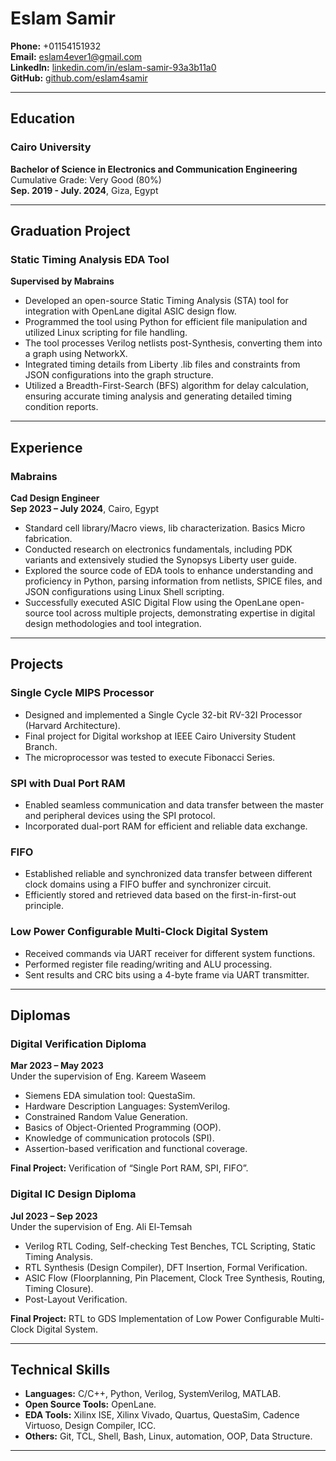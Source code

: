 # Eslam Samir

**Phone:** +01154151932  
**Email:** eslam4ever1@gmail.com  
**LinkedIn:** [linkedin.com/in/eslam-samir-93a3b11a0](https://www.linkedin.com/in/eslam-samir-93a3b11a0)  
**GitHub:** [github.com/eslam4samir](https://github.com/eslam4samir)

---

## Education
### Cairo University  
**Bachelor of Science in Electronics and Communication Engineering**  
Cumulative Grade: Very Good (80%)  
**Sep. 2019 - July. 2024**, Giza, Egypt

---

## Graduation Project
### Static Timing Analysis EDA Tool  
**Supervised by Mabrains**

- Developed an open-source Static Timing Analysis (STA) tool for integration with OpenLane digital ASIC design flow.
- Programmed the tool using Python for efficient file manipulation and utilized Linux scripting for file handling.
- The tool processes Verilog netlists post-Synthesis, converting them into a graph using NetworkX.
- Integrated timing details from Liberty .lib files and constraints from JSON configurations into the graph structure.
- Utilized a Breadth-First-Search (BFS) algorithm for delay calculation, ensuring accurate timing analysis and generating detailed timing condition reports.

---

## Experience

### Mabrains  
**Cad Design Engineer**  
**Sep 2023 – July 2024**, Cairo, Egypt

- Standard cell library/Macro views, lib characterization. Basics Micro fabrication.
- Conducted research on electronics fundamentals, including PDK variants and extensively studied the Synopsys Liberty user guide.
- Explored the source code of EDA tools to enhance understanding and proficiency in Python, parsing information from netlists, SPICE files, and JSON configurations using Linux Shell scripting.
- Successfully executed ASIC Digital Flow using the OpenLane open-source tool across multiple projects, demonstrating expertise in digital design methodologies and tool integration.

---

## Projects

### Single Cycle MIPS Processor
- Designed and implemented a Single Cycle 32-bit RV-32I Processor (Harvard Architecture).
- Final project for Digital workshop at IEEE Cairo University Student Branch.
- The microprocessor was tested to execute Fibonacci Series.

### SPI with Dual Port RAM
- Enabled seamless communication and data transfer between the master and peripheral devices using the SPI protocol.
- Incorporated dual-port RAM for efficient and reliable data exchange.

### FIFO
- Established reliable and synchronized data transfer between different clock domains using a FIFO buffer and synchronizer circuit.
- Efficiently stored and retrieved data based on the first-in-first-out principle.

### Low Power Configurable Multi-Clock Digital System
- Received commands via UART receiver for different system functions.
- Performed register file reading/writing and ALU processing.
- Sent results and CRC bits using a 4-byte frame via UART transmitter.

---

## Diplomas

### Digital Verification Diploma  
**Mar 2023 – May 2023**  
Under the supervision of Eng. Kareem Waseem

- Siemens EDA simulation tool: QuestaSim.
- Hardware Description Languages: SystemVerilog.
- Constrained Random Value Generation.
- Basics of Object-Oriented Programming (OOP).
- Knowledge of communication protocols (SPI).
- Assertion-based verification and functional coverage.

**Final Project:** Verification of “Single Port RAM, SPI, FIFO”.

### Digital IC Design Diploma  
**Jul 2023 – Sep 2023**  
Under the supervision of Eng. Ali El-Temsah

- Verilog RTL Coding, Self-checking Test Benches, TCL Scripting, Static Timing Analysis.
- RTL Synthesis (Design Compiler), DFT Insertion, Formal Verification.
- ASIC Flow (Floorplanning, Pin Placement, Clock Tree Synthesis, Routing, Timing Closure).
- Post-Layout Verification.

**Final Project:** RTL to GDS Implementation of Low Power Configurable Multi-Clock Digital System.

---

## Technical Skills

- **Languages:** C/C++, Python, Verilog, SystemVerilog, MATLAB.
- **Open Source Tools:** OpenLane.
- **EDA Tools:** Xilinx ISE, Xilinx Vivado, Quartus, QuestaSim, Cadence Virtuoso, Design Compiler, ICC.
- **Others:** Git, TCL, Shell, Bash, Linux, automation, OOP, Data Structure.

---

